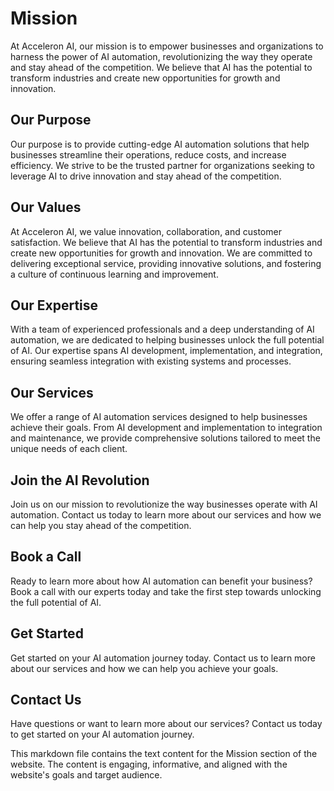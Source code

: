 **Mission**
==========

At Acceleron AI, our mission is to empower businesses and organizations to harness the power of AI automation, revolutionizing the way they operate and stay ahead of the competition. We believe that AI has the potential to transform industries and create new opportunities for growth and innovation.

**Our Purpose**
-------------

Our purpose is to provide cutting-edge AI automation solutions that help businesses streamline their operations, reduce costs, and increase efficiency. We strive to be the trusted partner for organizations seeking to leverage AI to drive innovation and stay ahead of the competition.

**Our Values**
-------------

At Acceleron AI, we value innovation, collaboration, and customer satisfaction. We believe that AI has the potential to transform industries and create new opportunities for growth and innovation. We are committed to delivering exceptional service, providing innovative solutions, and fostering a culture of continuous learning and improvement.

**Our Expertise**
----------------

With a team of experienced professionals and a deep understanding of AI automation, we are dedicated to helping businesses unlock the full potential of AI. Our expertise spans AI development, implementation, and integration, ensuring seamless integration with existing systems and processes.

**Our Services**
----------------

We offer a range of AI automation services designed to help businesses achieve their goals. From AI development and implementation to integration and maintenance, we provide comprehensive solutions tailored to meet the unique needs of each client.

**Join the AI Revolution**
-------------------------

Join us on our mission to revolutionize the way businesses operate with AI automation. Contact us today to learn more about our services and how we can help you stay ahead of the competition.

**Book a Call**
-------------

Ready to learn more about how AI automation can benefit your business? Book a call with our experts today and take the first step towards unlocking the full potential of AI.

**Get Started**
--------------

Get started on your AI automation journey today. Contact us to learn more about our services and how we can help you achieve your goals.

**Contact Us**
--------------

Have questions or want to learn more about our services? Contact us today to get started on your AI automation journey.

This markdown file contains the text content for the Mission section of the website. The content is engaging, informative, and aligned with the website's goals and target audience.